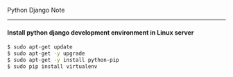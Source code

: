Python Django Note

*****
#### Install python django development environment in Linux server

```sh
$ sudo apt-get update
$ sudo apt-get -y upgrade
$ sudo apt-get -y install python-pip
$ sudo pip install virtualenv
```